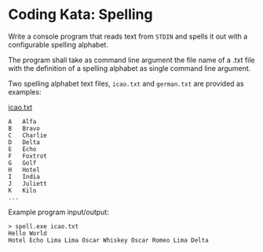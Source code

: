 # Coding Kata: Spelling

Write a console program that reads text from `STDIN` and spells it out with a configurable spelling alphabet.

The program shall take as command line argument the file name of a .txt file with the definition of a spelling alphabet as single command line argument.

Two spelling alphabet text files, `icao.txt` and `german.txt` are provided as examples:

[icao.txt](/icao.txt)
```
A	Alfa
B	Bravo
C	Charlie
D	Delta
E	Echo
F	Foxtrot
G	Golf
H	Hotel
I	India
J	Juliett
K	Kilo
...
```

Example program input/output:

```
> spell.exe icao.txt
Hello World
Hotel Echo Lima Lima Oscar Whiskey Oscar Romeo Lima Delta
```
